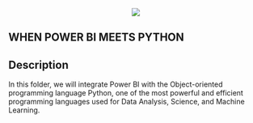 <p align="center">
  <img src="https://github.com/deepakm925/Power-BI/blob/main/When-Python-meets-Power-BI/resources/banner2.png"/>
</p>  

## WHEN POWER BI MEETS PYTHON

## Description
In this folder, we will integrate Power BI with the Object-oriented programming language Python, one of the most powerful and efficient programming languages used for Data Analysis, Science, and Machine Learning. 
